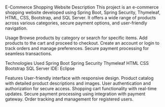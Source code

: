 E-Commerce Shopping Website
Description
This project is an e-commerce shopping website developed using Spring Boot, Spring Security, Thymeleaf, HTML, CSS, Bootstrap, and SQL Server. It offers a wide range of products across various categories, secure payment options, and user-friendly navigation.

Usage
Browse products by category or search for specific items.
Add products to the cart and proceed to checkout.
Create an account or login to track orders and manage preferences.
Secure payment processing for seamless transactions.

Technologies Used
Spring Boot
Spring Security
Thymeleaf
HTML
CSS
Bootstrap
SQL Server
IDE: Eclipse

Features
User-friendly interface with responsive design.
Product catalog with detailed product descriptions and images.
User authentication and authorization for secure access.
Shopping cart functionality with real-time updates.
Secure payment processing using integration with payment gateway.
Order tracking and management for registered users.

